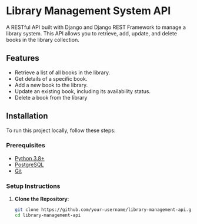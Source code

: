# Library Management System API

A RESTful API built with Django and Django REST Framework to manage a library system. This API allows you to retrieve, add, update, and delete books in the library collection.


## Features
- Retrieve a list of all books in the library.
- Get details of a specific book.
- Add a new book to the library.
- Update an existing book, including its availability status.
- Delete a book from the library

## Installation
To run this project locally, follow these steps:

### Prerequisites
- [Python 3.8+](https://www.python.org/downloads/)
- [PostgreSQL](https://www.postgresql.org/download/)
- [Git](https://git-scm.com/)

### Setup Instructions

1. **Clone the Repository**:
   ```bash
   git clone https://github.com/your-username/library-management-api.git
   cd library-management-api
